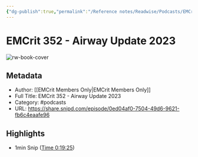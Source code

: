 ```yaml
---
{"dg-publish":true,"permalink":"/Reference notes/Readwise/Podcasts/EMCrit 352 - Airway Update 2023/"}
---
```


# EMCrit 352 - Airway Update 2023

![rw-book-cover](https://wsrv.nl/?url=https%3A%2F%2Fartwork.captivate.fm%2F9e19fbd0-cd57-4a23-b9a4-bb533f0225a1%2Fkum-6dVk-JqYA7e2o55Lfj3-.jpg&w=100&h=100)

## Metadata
- Author: [[EMCrit Members Only\|EMCrit Members Only]]
- Full Title: EMCrit 352 - Airway Update 2023
- Category: #podcasts
- URL: https://share.snipd.com/episode/0ed04af0-7504-49d6-9621-fb6c4eaafe96

## Highlights
- 1min Snip ([Time 0:19:25](https://share.snipd.com/snip/f8d0dbb6-7250-4a63-8746-c8613ca5c665))
